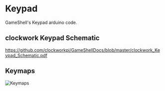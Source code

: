 # Keypad
GameShell's Keypad arduino code.
## clockwork Keypad Schematic
https://github.com/clockworkpi/GameShellDocs/blob/master/clockwork_Keypad_Schematic.pdf
## Keymaps
![Keymaps](https://github.com/clockworkpi/Keypad/blob/master/keymaps.png)

